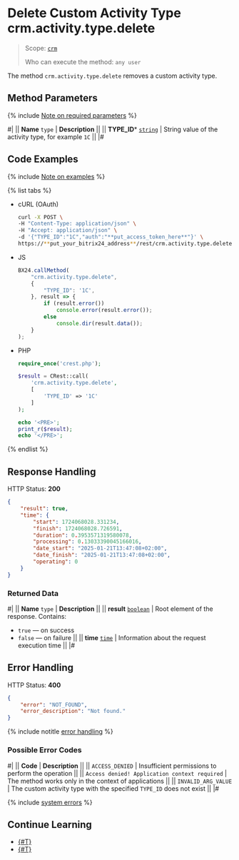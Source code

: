 # Delete Custom Activity Type crm.activity.type.delete

> Scope: [`crm`](../../../../scopes/permissions.md)
>
> Who can execute the method: `any user`

The method `crm.activity.type.delete` removes a custom activity type.

## Method Parameters

{% include [Note on required parameters](../../../../../_includes/required.md) %}

#|
|| **Name**
`type` | **Description** ||
|| **TYPE_ID***
[`string`](../../../../data-types.md) | String value of the activity type, for example `1C` ||
|#

## Code Examples

{% include [Note on examples](../../../../../_includes/examples.md) %}

{% list tabs %}

- cURL (OAuth)

    ```bash
    curl -X POST \
    -H "Content-Type: application/json" \
    -H "Accept: application/json" \
    -d '{"TYPE_ID":"1C","auth":"**put_access_token_here**"}' \
    https://**put_your_bitrix24_address**/rest/crm.activity.type.delete
    ```

- JS

    ```js
    BX24.callMethod(
        "crm.activity.type.delete",
        {
            "TYPE_ID": '1C',
        }, result => {
            if (result.error())
                console.error(result.error());
            else
                console.dir(result.data());
        }
    );
    ```

- PHP

    ```php
    require_once('crest.php');

    $result = CRest::call(
        'crm.activity.type.delete',
        [
            'TYPE_ID' => '1C'
        ]
    );

    echo '<PRE>';
    print_r($result);
    echo '</PRE>';
    ```

{% endlist %}

## Response Handling

HTTP Status: **200**

```json
{
    "result": true,
    "time": {
        "start": 1724068028.331234,
        "finish": 1724068028.726591,
        "duration": 0.3953571319580078,
        "processing": 0.13033390045166016,
        "date_start": "2025-01-21T13:47:08+02:00",
        "date_finish": "2025-01-21T13:47:08+02:00",
        "operating": 0
    }
}
```

### Returned Data

#|
|| **Name**
`type` | **Description** ||
|| **result**
[`boolean`](../../../../data-types.md) | Root element of the response. Contains:
- `true` — on success
- `false` — on failure
||
|| **time**
[`time`](../../../../data-types.md#time) | Information about the request execution time ||
|#

## Error Handling

HTTP Status: **400**

```json
{
    "error": "NOT_FOUND",
    "error_description": "Not found."
}
```

{% include notitle [error handling](../../../../../_includes/error-info.md) %}

### Possible Error Codes 

#|
|| **Code** | **Description** ||
|| `ACCESS_DENIED` | Insufficient permissions to perform the operation ||
|| `Access denied! Application context required` | The method works only in the context of applications ||
|| `INVALID_ARG_VALUE` | The custom activity type with the specified `TYPE_ID` does not exist ||
|#

{% include [system errors](../../../../../_includes/system-errors.md) %}

## Continue Learning

- [{#T}](./crm-activity-type-list.md)
- [{#T}](./crm-activity-type-add.md)